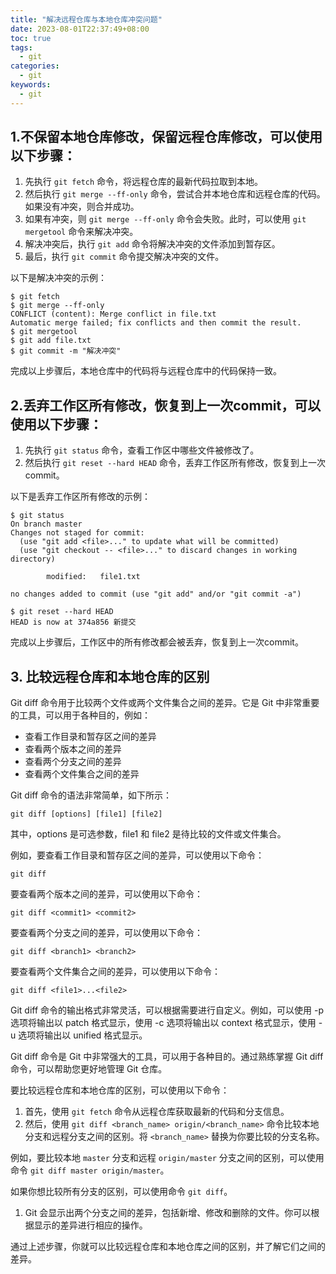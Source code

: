 ```yaml
---
title: "解决远程仓库与本地仓库冲突问题"
date: 2023-08-01T22:37:49+08:00
toc: true
tags:
  - git
categories:
  - git
keywords:
  - git
---
```

## 1.不保留本地仓库修改，保留远程仓库修改，可以使用以下步骤：
1. 先执行 `git fetch` 命令，将远程仓库的最新代码拉取到本地。
2. 然后执行 `git merge --ff-only` 命令，尝试合并本地仓库和远程仓库的代码。如果没有冲突，则合并成功。
3. 如果有冲突，则 `git merge --ff-only` 命令会失败。此时，可以使用 `git mergetool` 命令来解决冲突。
4. 解决冲突后，执行 `git add` 命令将解决冲突的文件添加到暂存区。
5. 最后，执行 `git commit` 命令提交解决冲突的文件。

以下是解决冲突的示例：

```shell
$ git fetch
$ git merge --ff-only
CONFLICT (content): Merge conflict in file.txt
Automatic merge failed; fix conflicts and then commit the result.
$ git mergetool
$ git add file.txt
$ git commit -m "解决冲突"
```

完成以上步骤后，本地仓库中的代码将与远程仓库中的代码保持一致。

## 2.丢弃工作区所有修改，恢复到上一次commit，可以使用以下步骤：
1. 先执行 `git status` 命令，查看工作区中哪些文件被修改了。
2. 然后执行 `git reset --hard HEAD` 命令，丢弃工作区所有修改，恢复到上一次commit。

以下是丢弃工作区所有修改的示例：

```shell
$ git status
On branch master
Changes not staged for commit:
  (use "git add <file>..." to update what will be committed)
  (use "git checkout -- <file>..." to discard changes in working directory)

        modified:   file1.txt

no changes added to commit (use "git add" and/or "git commit -a")

$ git reset --hard HEAD
HEAD is now at 374a856 新提交
```

完成以上步骤后，工作区中的所有修改都会被丢弃，恢复到上一次commit。

## 3. 比较远程仓库和本地仓库的区别
Git diff 命令用于比较两个文件或两个文件集合之间的差异。它是 Git 中非常重要的工具，可以用于各种目的，例如：

- 查看工作目录和暂存区之间的差异
- 查看两个版本之间的差异
- 查看两个分支之间的差异
- 查看两个文件集合之间的差异

Git diff 命令的语法非常简单，如下所示：

```
git diff [options] [file1] [file2]
```

其中，options 是可选参数，file1 和 file2 是待比较的文件或文件集合。

例如，要查看工作目录和暂存区之间的差异，可以使用以下命令：

```
git diff
```

要查看两个版本之间的差异，可以使用以下命令：

```
git diff <commit1> <commit2>
```

要查看两个分支之间的差异，可以使用以下命令：

```
git diff <branch1> <branch2>
```

要查看两个文件集合之间的差异，可以使用以下命令：

```
git diff <file1>...<file2>
```

Git diff 命令的输出格式非常灵活，可以根据需要进行自定义。例如，可以使用 -p 选项将输出以 patch 格式显示，使用 -c 选项将输出以 context 格式显示，使用 -u 选项将输出以 unified 格式显示。

Git diff 命令是 Git 中非常强大的工具，可以用于各种目的。通过熟练掌握 Git diff 命令，可以帮助您更好地管理 Git 仓库。

要比较远程仓库和本地仓库的区别，可以使用以下命令：

1. 首先，使用 `git fetch` 命令从远程仓库获取最新的代码和分支信息。
2. 然后，使用 `git diff <branch_name> origin/<branch_name>` 命令比较本地分支和远程分支之间的区别。将 `<branch_name>` 替换为你要比较的分支名称。

例如，要比较本地 `master` 分支和远程 `origin/master` 分支之间的区别，可以使用命令 `git diff master origin/master`。

如果你想比较所有分支的区别，可以使用命令 `git diff`。

1. Git 会显示出两个分支之间的差异，包括新增、修改和删除的文件。你可以根据显示的差异进行相应的操作。

通过上述步骤，你就可以比较远程仓库和本地仓库之间的区别，并了解它们之间的差异。